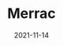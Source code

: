 ---
title: 'Merrac'
date: 2021-11-14
startDate: 2020-09-01
endDate: 2021-02-01
category: 'Web'
draft: false
skills: ['javaScript', 'jQuery', 'html', 'css','mySql','php']
images: 'merrac'
intro: 'Northwest Pacific Action Plan Marine Environmental Emergency Preparedness and Response Regional Action Center Site'
roles: [
    {name : 'Improving website mobile accessibility', desc: ['Web page creation using mobile ES6 only for the main screen','UI design with screen composition optimized for mobile devices','Configured so that it can be displayed directly as a mobile web pay when accessed through a mobile device']},
    {name : 'Advancement of website manager function',desc: ['Improvement and maintenance of key usable features','Enhanced editor and manager functions']}, 
    {name : 'Web GIS Infosystem site display method improvement and maintenance',desc: ['Update in the updated data DB displayed on the GIS map','Display according to the updated data condition','Change the size and color of markers displayed on the GIS map']}, 
    {name : 'etc',desc: ['Long-term management and maintenance of website and information system']},
    ]
---